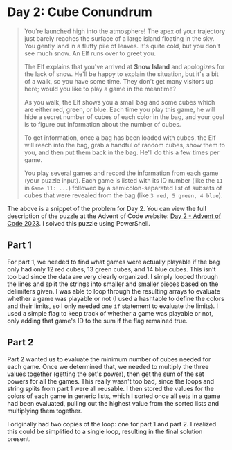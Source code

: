 # Day 2: Cube Conundrum

> You're launched high into the atmosphere! The apex of your trajectory just barely reaches the surface of a large island floating in the sky. You gently land in a fluffy pile of leaves. It's quite cold, but you don't see much snow. An Elf runs over to greet you.
>
> The Elf explains that you've arrived at **Snow Island** and apologizes for the lack of snow. He'll be happy to explain the situation, but it's a bit of a walk, so you have some time. They don't get many visitors up here; would you like to play a game in the meantime?
>
> As you walk, the Elf shows you a small bag and some cubes which are either red, green, or blue. Each time you play this game, he will hide a secret number of cubes of each color in the bag, and your goal is to figure out information about the number of cubes.
>
> To get information, once a bag has been loaded with cubes, the Elf will reach into the bag, grab a handful of random cubes, show them to you, and then put them back in the bag. He'll do this a few times per game.
>
> You play several games and record the information from each game (your puzzle input). Each game is listed with its ID number (like the `11` in `Game 11: ...`) followed by a semicolon-separated list of subsets of cubes that were revealed from the bag (like `3 red, 5 green, 4 blue`).

The above is a snippet of the problem for Day 2. You can view the full description of the puzzle at the Advent of Code website: [Day 2 - Advent of Code 2023](https://adventofcode.com/2023/day/2). I solved this puzzle using PowerShell.

## Part 1

For part 1, we needed to find what games were actually playable if the bag only had only 12 red cubes, 13 green cubes, and 14 blue cubes. This isn't too bad since the data are very clearly organized. I simply looped through the lines and split the strings into smaller and smaller pieces based on the delimiters given. I was able to loop through the resulting arrays to evaluate whether a game was playable or not (I used a hashtable to define the colors and their limits, so I only needed one `if` statement to evaluate the limits). I used a simple flag to keep track of whether a game was playable or not, only adding that game's ID to the sum if the flag remained true.

## Part 2

Part 2 wanted us to evaluate the minimum number of cubes needed for each game. Once we determined that, we needed to multiply the three values together (getting the set's power), then get the sum of the set powers for all the games. This really wasn't too bad, since the loops and string splits from part 1 were all reusable. I then stored the values for the colors of each game in generic lists, which I sorted once all sets in a game had been evaluated, pulling out the highest value from the sorted lists and multiplying them together.

I originally had two copies of the loop: one for part 1 and part 2. I realized this could be simplified to a single loop, resulting in the final solution present.